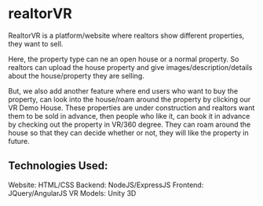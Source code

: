 # realtorVR

RealtorVR is a platform/website where realtors show different properties, they want to sell. 

Here, the property type can ne an open house or a normal property. 
So realtors can upload the house property and give images/description/details about the house/property they are selling.

But, we also add another feature where end users who want to buy the property, can look into the house/roam around the property by
clicking our VR Demo House. These properties are under construction and realtors want them to be sold in advance, then people who
like it, can book it in advance by checking out the property in VR/360 degree. They can roam around the house so that they can decide whether
or not, they will like the property in future.

Technologies Used:
------------------

Website: HTML/CSS
Backend: NodeJS/ExpressJS
Frontend: JQuery/AngularJS
VR Models: Unity 3D
